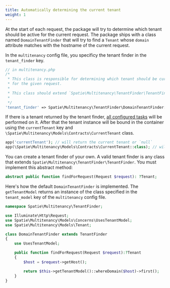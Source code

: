 ```yaml
---
title: Automatically determining the current tenant
weight: 1
---
```


At the start of each request, the package will try to determine which tenant should be active for the current request. The package ships with a class named `DomainTenantFinder` that will try to find a `Tenant` whose `domain` attribute matches with the hostname of the current request.

In the `multitenancy` config file, you specificy the tenant finder in the `tenant_finder` key.

```php
// in multitenancy.php
/*
 * This class is responsible for determining which tenant should be current
 * for the given request.
 *
 * This class should extend `Spatie\Multitenancy\TenantFinder\TenantFinder`
 *
 */
'tenant_finder' => Spatie\Multitenancy\TenantFinder\DomainTenantFinder::class,
```

If there is a tenant returned by the tenant finder, [all configured tasks](https://docs.spatie.be/laravel-multitenancy/v1/using-tasks-to-prepare-the-environment/overview/) will be performed on it. After that the tenant instance will be bound in the container using the `currentTenant` key and `\Spatie\Multitenancy\Models\Contracts\CurrentTenant` class.

```php
app('currentTenant'); // will return the current tenant or `null`
app(\Spatie\Multitenancy\Models\Contracts\CurrentTenant::class); // will return the current tenant or `null`
```

You can create a tenant finder of your own. A valid tenant finder is any class that extends `Spatie\Multitenancy\TenantFinder\TenantFinder`. You must implement this abstract method:

```php
abstract public function findForRequest(Request $request): ?Tenant;
```

Here's how the default `DomainTenantFinder` is implemented. The `getTenantModel` returns an instance of the class specified in the `tenant_model` key of the `multitenancy` config file.

```php
namespace Spatie\Multitenancy\TenantFinder;

use Illuminate\Http\Request;
use Spatie\Multitenancy\Models\Concerns\UsesTenantModel;
use Spatie\Multitenancy\Models\Tenant;

class DomainTenantFinder extends TenantFinder
{
    use UsesTenantModel;

    public function findForRequest(Request $request):?Tenant
    {
        $host = $request->getHost();

        return $this->getTenantModel()::whereDomain($host)->first();
    }
}
```
